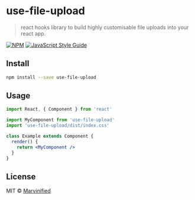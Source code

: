 # use-file-upload

> react hooks library to build highly customisable file uploads into your react app.

[![NPM](https://img.shields.io/npm/v/use-file-upload.svg)](https://www.npmjs.com/package/use-file-upload) [![JavaScript Style Guide](https://img.shields.io/badge/code_style-standard-brightgreen.svg)](https://standardjs.com)

## Install

```bash
npm install --save use-file-upload
```

## Usage

```jsx
import React, { Component } from 'react'

import MyComponent from 'use-file-upload'
import 'use-file-upload/dist/index.css'

class Example extends Component {
  render() {
    return <MyComponent />
  }
}
```

## License

MIT © [Marvinified](https://github.com/Marvinified)
